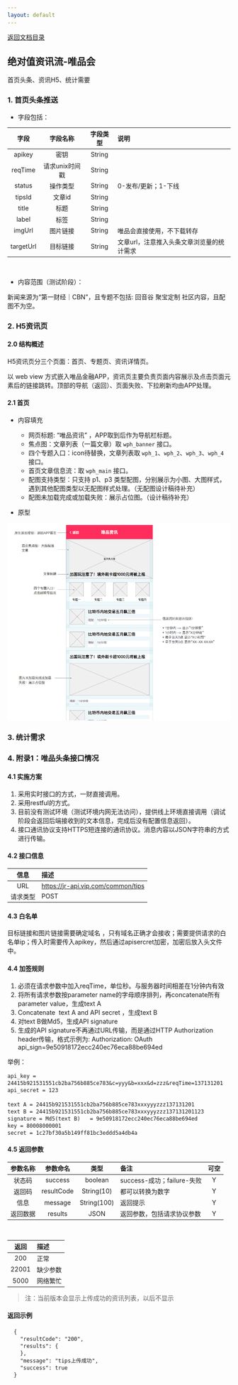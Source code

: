 ```yaml
---
layout: default
---
```

[返回文档目录](../)

## 绝对值资讯流-唯品会

首页头条、资讯H5、统计需要

### 1. 首页头条推送

* 字段包括：

|字段|字段名称|字段类型|说明|
|:---:| :-----------: | :-----------: | :----------- |
|apikey|密钥|String||
|reqTime|请求unix时间戳|String||
|status|操作类型|String|0-发布/更新；1-下线|
|tipsId|文章id|String||
|title|标题|String||
|label|标签|String||
|imgUrl|图片链接|String|唯品会直接使用，不下载转存|
|targetUrl|目标链接|String|文章url，注意推入头条文章浏览量的统计需求|

&emsp;&emsp;  

* 内容范围（测试阶段）：

新闻来源为“第一财经｜CBN”，且专题不包括: 回音谷 聚宝定制 社区内容，且配图不为空。

### 2. H5资讯页

#### 2.0 结构概述

H5资讯页分三个页面：首页、专题页、资讯详情页。

以 web view 方式嵌入唯品金融APP，资讯页主要负责页面内容展示及点击页面元素后的链接跳转。顶部的导航（返回）、页面失败、下拉刷新均由APP处理。

#### 2.1 首页

* 内容填充

  * 网页标题: “唯品资讯” ，APP取到后作为导航栏标题。  
  * 焦点图：文章列表（一篇文章）取  `wph_banner` 接口。  
  * 四个专题入口：icon待替换，文章列表取 `wph_1`、`wph_2`、`wph_3`、`wph_4` 接口。  
  * 首页文章信息流：取 `wph_main` 接口。  
  * 配图支持类型：只支持 p1、p3 类型配图，分别展示为小图、大图样式，遇到其他配图类型以无配图样式处理。（无配图设计稿待补充）
  * 配图未加载完成或加载失败：展示占位图。（设计稿待补充）  

* 原型

![栏目添加](../resource/absovalue_main_page.png)  

### 3. 统计需求

### 4. 附录1：唯品头条接口情况

#### 4.1 实施方案
1. 采用实时接口的方式，一财直接调用。
2. 采用restful的方式。
3. 目前没有测试环境（测试环境内网无法访问），提供线上环境直接调用（调试阶段会返回后端接收到的文本信息，完成后没有配置信息返回）。
4. 接口通讯协议支持HTTPS短连接的通讯协议。消息内容以JSON字符串的方式进行传输。

#### 4.2 接口信息

|信息|描述|
|:---:| :----------- |
|URL| https://jr-api.vip.com/common/tips |
|请求类型|POST|

#### 4.3 白名单
目标链接和图片链接需要确定域名 ，只有域名正确才会接收；需要提供请求的白名单ip；传入时需要传入apikey，然后通过apisercret加密，加密后放入头文件中。

#### 4.4 加签规则
1. 必须在请求参数中加入reqTime，单位秒。与服务器时间相差在1分钟内有效
2. 将所有请求参数按parameter name的字母顺序排列，再concatenate所有parameter value，生成text A
3. Concatenate  text A and API secret ，生成text B
4. 对text B做Md5，生成API signature
5. 生成的API signature不再通过URL传输，而是通过HTTP Authorization header传输，格式示例为: Authorization: OAuth api_sign=9e50918172ecc240ec76eca88be694ed

举例：

```
api_key = 24415b921531551cb2ba756b885ce783&c=yyy&b=xxx&d=zzz&reqTime=137131201  
api_secret = 123

text A = 24415b921531551cb2ba756b885ce783xxxyyyzzz137131201  
text B = 24415b921531551cb2ba756b885ce783xxxyyyzzz137131201123  
signature = Md5(text B)   = 9e50918172ecc240ec76eca88be694ed  
key = 80008000001  
secret = 1c27bf30a5b149ff81bc3eddd5a4db4a  
```

#### 4.5 返回参数

|参数名称|参数命名|类型|备注|可空|
|:---:| :-----------: | :-----------: | :----------- |:-----------: |
|状态码|success|boolean|success-成功；failure-失败|Y|
|返回码|resultCode|String(10)|都可以转换为数字|Y|
|信息|message|String(100)|返回提示|Y|
|返回数据|results|JSON|返回参数，包括请求协议参数|Y|

&emsp;&emsp;  

|返回|描述|
|:---:| :----------- |
|200| 正常 |
|22001| 缺少参数 |
|5000|网络繁忙|

> 注：当前版本会显示上传成功的资讯列表，以后不显示

#### 返回示例

```
  {   
    "resultCode": "200",  
    "results": {  
    },   
    "message": "tips上传成功",  
    "success": true   
  }
```  
